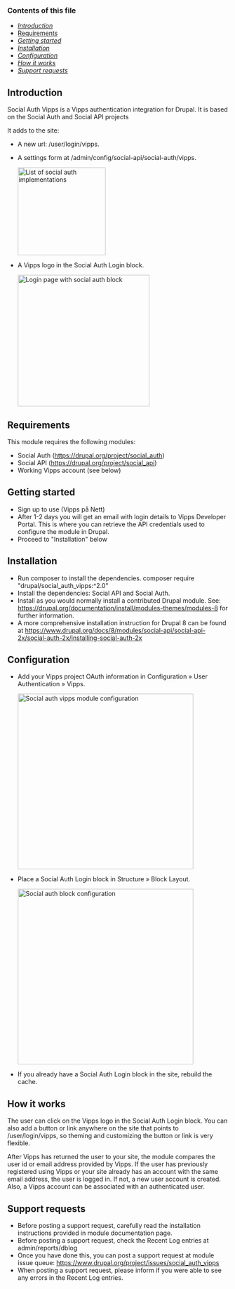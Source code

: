 ### Contents of this file
 * [_Introduction_](#introduction)
 * [ Requirements ](#requirements)
 * [_Getting started_](#getting-started)
 * [_Installation_](#installation)
 * [_Configuration_](#configuration)
 * [_How it works_](#how-it-works)
 * [_Support requests_](#support-requests)

## Introduction
Social Auth Vipps is a Vipps authentication integration for
Drupal. It is based on the Social Auth and Social API projects

It adds to the site:
* A new url: /user/login/vipps.
* A settings form at /admin/config/social-api/social-auth/vipps.

  <img src="https://www.drupal.org/files/social_auth_vipps_networks.png" alt="List of social auth implementations" width="auto" height="200">
* A Vipps logo in the Social Auth Login block.

  <img src="https://www.drupal.org/files/social_auth_vipps_login.png" alt="Login page with social auth block" width="300" height="auto">

## Requirements
This module requires the following modules:
 * Social Auth (https://drupal.org/project/social_auth)
 * Social API (https://drupal.org/project/social_api)
 * Working Vipps account (see below)

## Getting started
* Sign up to use (Vipps på Nett)
* After 1-2 days you will get an email with login details to Vipps Developer Portal. This is where you can retrieve the API credentials used to configure the module in Drupal.
* Proceed to "Installation" below

## Installation
 * Run composer to install the dependencies.
   composer require "drupal/social_auth_vipps:^2.0"
 * Install the dependencies: Social API and Social Auth.
 * Install as you would normally install a contributed Drupal module. See:
   https://drupal.org/documentation/install/modules-themes/modules-8
   for further information.
 * A more comprehensive installation instruction for Drupal 8 can be found at
   https://www.drupal.org/docs/8/modules/social-api/social-api-2x/social-auth-2x/installing-social-auth-2x


## Configuration
 * Add your Vipps project OAuth information in
   Configuration » User Authentication » Vipps.

    <img src="https://www.drupal.org/files/social_auth_vipps_config.png" alt="Social auth vipps module configuration" width="400" height="auto">
 * Place a Social Auth Login block in Structure » Block Layout.

    <img src="https://www.drupal.org/files/social_auth_vipps_block.png" alt="Social auth block configuration" width="400" height="auto">
 * If you already have a Social Auth Login block in the site, rebuild the cache.


## How it works
The user can click on the Vipps logo in the Social Auth Login block.
You can also add a button or link anywhere on the site that points
to /user/login/vipps, so theming and customizing the button or link
is very flexible.

After Vipps has returned the user to your site, the module compares the
user id or email address provided by Vipps. If the user has previously
registered using Vipps or your site already has an account with the same
email address, the user is logged in. If not, a new user account is created.
Also, a Vipps account can be associated with an authenticated user.


## Support requests
* Before posting a support request, carefully read the installation
  instructions provided in module documentation page.
* Before posting a support request, check the Recent Log entries at
  admin/reports/dblog
* Once you have done this, you can post a support request at module issue
  queue: https://www.drupal.org/project/issues/social_auth_vipps
* When posting a support request, please inform if you were able to see any
  errors in the Recent Log entries.
